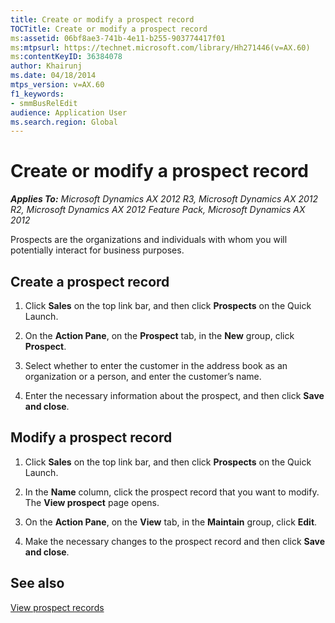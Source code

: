 ```yaml
---
title: Create or modify a prospect record
TOCTitle: Create or modify a prospect record
ms:assetid: 06bf8ae3-741b-4e11-b255-903774417f01
ms:mtpsurl: https://technet.microsoft.com/library/Hh271446(v=AX.60)
ms:contentKeyID: 36384078
author: Khairunj
ms.date: 04/18/2014
mtps_version: v=AX.60
f1_keywords:
- smmBusRelEdit
audience: Application User
ms.search.region: Global
---
```


# Create or modify a prospect record 


_**Applies To:** Microsoft Dynamics AX 2012 R3, Microsoft Dynamics AX 2012 R2, Microsoft Dynamics AX 2012 Feature Pack, Microsoft Dynamics AX 2012_

Prospects are the organizations and individuals with whom you will potentially interact for business purposes.

## Create a prospect record

1.  Click **Sales** on the top link bar, and then click **Prospects** on the Quick Launch.

2.  On the **Action Pane**, on the **Prospect** tab, in the **New** group, click **Prospect**.

3.  Select whether to enter the customer in the address book as an organization or a person, and enter the customer’s name.

4.  Enter the necessary information about the prospect, and then click **Save and close**.

## Modify a prospect record

1.  Click **Sales** on the top link bar, and then click **Prospects** on the Quick Launch.

2.  In the **Name** column, click the prospect record that you want to modify. The **View prospect** page opens.

3.  On the **Action Pane**, on the **View** tab, in the **Maintain** group, click **Edit**.

4.  Make the necessary changes to the prospect record and then click **Save and close**.

## See also

[View prospect records](view-prospect-records.md)

  


